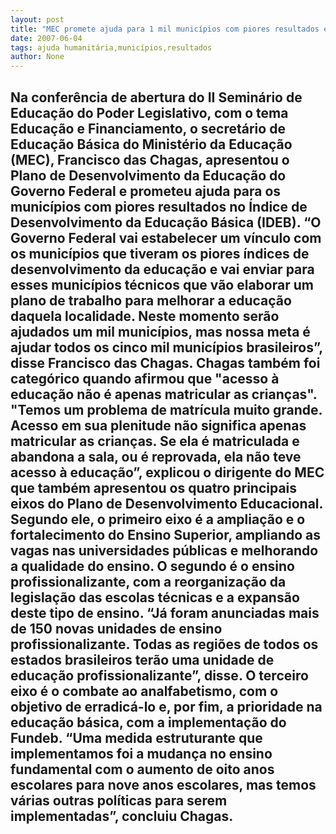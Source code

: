 ```yaml
---
layout: post
title: "MEC promete ajuda para 1 mil municípios com piores resultados educacionais "
date: 2007-06-04
tags: ajuda humanitária,municípios,resultados
author: None
---
```

Na confer&ecirc;ncia de abertura do II Semin&aacute;rio de Educa&ccedil;&atilde;o do Poder Legislativo, com o tema Educa&ccedil;&atilde;o e Financiamento, o secret&aacute;rio de Educa&ccedil;&atilde;o B&aacute;sica do Minist&eacute;rio da Educa&ccedil;&atilde;o (MEC), Francisco das Chagas, apresentou o Plano de Desenvolvimento da Educa&ccedil;&atilde;o do Governo Federal e prometeu ajuda para os munic&iacute;pios com piores resultados no &Iacute;ndice de Desenvolvimento da Educa&ccedil;&atilde;o B&aacute;sica (IDEB). 
&ldquo;O Governo Federal vai estabelecer um v&iacute;nculo com os munic&iacute;pios que tiveram os piores &iacute;ndices de desenvolvimento da educa&ccedil;&atilde;o e vai enviar para esses munic&iacute;pios t&eacute;cnicos que v&atilde;o elaborar um plano de trabalho para melhorar a educa&ccedil;&atilde;o daquela localidade. Neste momento ser&atilde;o ajudados um mil munic&iacute;pios, mas nossa meta &eacute; ajudar todos os cinco mil munic&iacute;pios brasileiros&rdquo;, disse Francisco das Chagas.
Chagas tamb&eacute;m foi categ&oacute;rico quando afirmou que &quot;acesso &agrave; educa&ccedil;&atilde;o n&atilde;o &eacute; apenas matricular as crian&ccedil;as&quot;. &quot;Temos um problema de matr&iacute;cula muito grande. Acesso em sua plenitude n&atilde;o significa apenas matricular as crian&ccedil;as. Se ela &eacute; matriculada e abandona a sala, ou &eacute; reprovada, ela n&atilde;o teve acesso &agrave; educa&ccedil;&atilde;o&rdquo;, explicou o dirigente do MEC que tamb&eacute;m apresentou os quatro principais eixos do Plano de Desenvolvimento Educacional.
Segundo ele, o primeiro eixo &eacute; a amplia&ccedil;&atilde;o e o fortalecimento do Ensino Superior, ampliando as vagas nas universidades p&uacute;blicas e melhorando a qualidade do ensino. 
O segundo &eacute; o ensino profissionalizante, com a reorganiza&ccedil;&atilde;o da legisla&ccedil;&atilde;o das escolas t&eacute;cnicas e a expans&atilde;o deste tipo de ensino. &ldquo;J&aacute; foram anunciadas mais de 150 novas unidades de ensino profissionalizante. Todas as regi&otilde;es de todos os estados brasileiros ter&atilde;o uma unidade de educa&ccedil;&atilde;o profissionalizante&rdquo;, disse.
O terceiro eixo &eacute; o combate ao analfabetismo, com o objetivo de erradic&aacute;-lo e, por fim, a prioridade na educa&ccedil;&atilde;o b&aacute;sica, com a implementa&ccedil;&atilde;o do Fundeb. &ldquo;Uma medida estruturante que implementamos foi a mudan&ccedil;a no ensino fundamental com o aumento de oito anos escolares para nove anos escolares, mas temos v&aacute;rias outras pol&iacute;ticas para serem implementadas&rdquo;, concluiu Chagas.
- 
